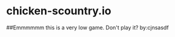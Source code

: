 # chicken-scountry.io
##Emmmmmm this is a very low game.                                                                                                                                                    Don't play it?                                                                                                                                                                      by:cjnsasdf                                         
